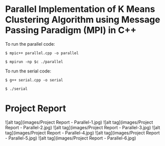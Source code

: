 # Parallel Implementation of K Means Clustering Algorithm using Message Passing Paradigm (MPI) in C++

To run the parallel code:
```
$ mpic++ parallel.cpp -o parallel

$ mpirun -np $c ./parallel
```

To run the serial code:

```
$ g++ serial.cpp -o serial

$ ./serial
```
# Project Report

![alt tag](images/Project Report - Parallel-1.jpg)
![alt tag](images/Project Report - Parallel-2.jpg)
![alt tag](images/Project Report - Parallel-3.jpg)
![alt tag](images/Project Report - Parallel-4.jpg)
![alt tag](images/Project Report - Parallel-5.jpg)
![alt tag](images/Project Report - Parallel-6.jpg)
